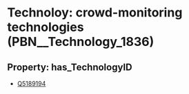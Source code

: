 # Technoloy: __crowd-monitoring technologies__ (PBN__Technology_1836)

## Property: has_TechnologyID

* [Q5189194](Q5189194)

